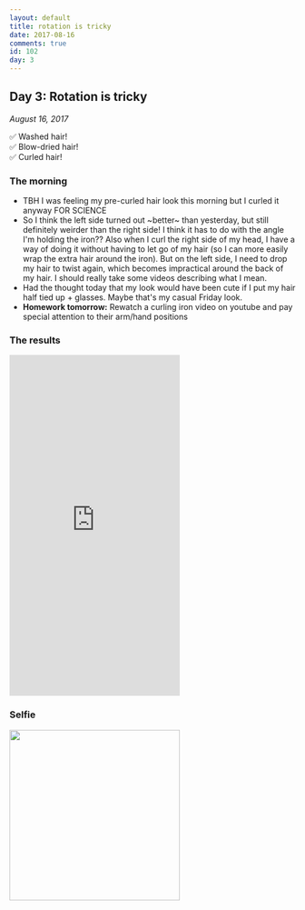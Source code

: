 ```yaml
---
layout: default
title: rotation is tricky
date: 2017-08-16
comments: true
id: 102
day: 3
---
```


## Day 3: Rotation is tricky
_August 16, 2017_

✅ Washed hair!  
✅ Blow-dried hair!  
✅ Curled hair!  

### The morning
- TBH I was feeling my pre-curled hair look this morning but I curled it anyway FOR SCIENCE
- So I think the left side turned out \~better\~ than yesterday, but still definitely weirder than the right side! I think it has to do with the angle I'm holding the iron?? Also when I curl the right side of my head, I have a way of doing it without having to let go of my hair (so I can more easily wrap the extra hair around the iron). But on the left side, I need to drop my hair to twist again, which becomes impractical around the back of my hair. I should really take some videos describing what I mean.
- Had the thought today that my look would have been cute if I put my hair half tied up + glasses. Maybe that's my casual Friday look.
- **Homework tomorrow:** Rewatch a curling iron video on youtube and pay special attention to their arm/hand positions

### The results

<iframe src="https://player.vimeo.com/video/229893102" height="600" frameborder="0" webkitallowfullscreen mozallowfullscreen allowfullscreen></iframe>

### Selfie

<img src="{{ site.url }}{{ site.baseurl }}/assets/images/day3selfie.png" height="300" />
